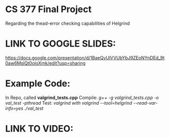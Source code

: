 # CS 377 Final Project
Regarding the thead-error checking capabilities of Helgrind
# LINK TO GOOGLE SLIDES:
https://docs.google.com/presentation/d/1BaeQvUlVVUbYbJ9ZEoNYnDEd_9t0aw6MslQt0oloXmk/edit?usp=sharing
# Example Code: 
In Repo, called **valgrind_tests.cpp**
Compile: _g++ -g valgrind_tests.cpp -o val_test -pthread_
Test: _valgrind with valgrind --tool=helgrind --read-var-info=yes ./val_test_
# LINK TO VIDEO:
